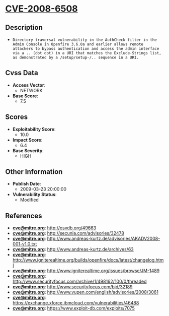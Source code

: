 
# [CVE-2008-6508](http://osvdb.org/49663)

## Description

- `Directory traversal vulnerability in the AuthCheck filter in the Admin Console in Openfire 3.6.0a and earlier allows remote attackers to bypass authentication and access the admin interface via a .. (dot dot) in a URI that matches the Exclude-Strings list, as demonstrated by a /setup/setup-/.. sequence in a URI.`

## Cvss Data

- **Access Vector**:
  - NETWORK
- **Base Score**:
  - 7.5

## Scores

- **Exploitability Score**:
  - 10.0
- **Impact Score**:
  - 6.4
- **Base Severity**:
  - HIGH

## Other Information

- **Publish Date**:
  - 2009-03-23 20:00:00
- **Vulnerability Status**:
  - Modified

## References

- **cve@mitre.org**: http://osvdb.org/49663
- **cve@mitre.org**: http://secunia.com/advisories/32478
- **cve@mitre.org**: http://www.andreas-kurtz.de/advisories/AKADV2008-001-v1.0.txt
- **cve@mitre.org**: http://www.andreas-kurtz.de/archives/63
- **cve@mitre.org**: http://www.igniterealtime.org/builds/openfire/docs/latest/changelog.html
- **cve@mitre.org**: http://www.igniterealtime.org/issues/browse/JM-1489
- **cve@mitre.org**: http://www.securityfocus.com/archive/1/498162/100/0/threaded
- **cve@mitre.org**: http://www.securityfocus.com/bid/32189
- **cve@mitre.org**: http://www.vupen.com/english/advisories/2008/3061
- **cve@mitre.org**: https://exchange.xforce.ibmcloud.com/vulnerabilities/46488
- **cve@mitre.org**: https://www.exploit-db.com/exploits/7075
